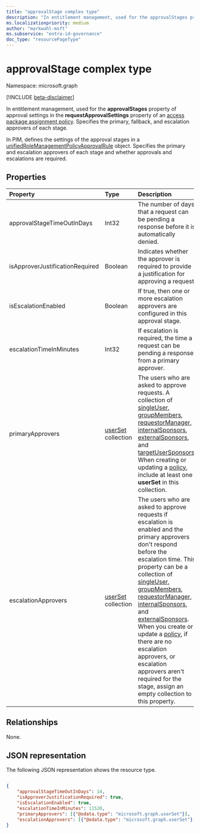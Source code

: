 ```yaml
---
title: "approvalStage complex type"
description: "In entitlement management, used for the approvalStages property of approval settings in the requestApprovalSettings property of an access package assignment policy. Specifies the primary, fallback, and escalation approvers of each stage. In PIM, defines the settings of the approval stages in a unifiedRoleManagementPolicyApprovalRule object."
ms.localizationpriority: medium
author: "markwahl-msft"
ms.subservice: "entra-id-governance"
doc_type: "resourcePageType"
---
```


# approvalStage complex type

Namespace: microsoft.graph

[!INCLUDE [beta-disclaimer](../../includes/beta-disclaimer.md)]

In entitlement management, used for the **approvalStages** property of approval settings in the **requestApprovalSettings** property of an [access package assignment policy](accesspackageassignmentpolicy.md). Specifies the primary, fallback, and escalation approvers of each stage.

In PIM, defines the settings of the approval stages in a [unifiedRoleManagementPolicyApprovalRule](unifiedrolemanagementpolicyapprovalrule.md) object. Specifies the primary and escalation approvers of each stage and whether approvals and escalations are required.

## Properties

| Property                     | Type                      | Description |
| :--------------------------- | :------------------------ | :---------- |
| approvalStageTimeOutInDays |Int32 | The number of days that a request can be pending a response before it is automatically denied. |
| isApproverJustificationRequired |Boolean | Indicates whether the approver is required to provide a justification for approving a request. |
| isEscalationEnabled |Boolean | If true, then one or more escalation approvers are configured in this approval stage. |
| escalationTimeInMinutes |Int32 | If escalation is required, the time a request can be pending a response from a primary approver. |
| primaryApprovers | [userSet](userset.md) collection| The users who are asked to approve requests. A collection of [singleUser](singleuser.md), [groupMembers](groupmembers.md), [requestorManager](requestormanager.md), [internalSponsors](internalsponsors.md), [externalSponsors](externalsponsors.md), and [targetUserSponsors](targetusersponsors.md). When creating or updating a [policy](accesspackageassignmentpolicy.md), include at least one **userSet** in this collection. |
| escalationApprovers | [userSet](userset.md) collection| The users who are asked to approve requests if escalation is enabled and the primary approvers don't respond before the escalation time. This property can be a collection of [singleUser](singleuser.md), [groupMembers](groupmembers.md), [requestorManager](requestormanager.md), [internalSponsors](internalsponsors.md), and [externalSponsors](externalsponsors.md). When you create or update a [policy](accesspackageassignmentpolicy.md), if there are no escalation approvers, or escalation approvers aren't required for the stage, assign an empty collection to this property.|

## Relationships

None.

## JSON representation

The following JSON representation shows the resource type.

<!-- {
  "blockType": "resource",
  "optionalProperties": [

  ],
  "@odata.type": "microsoft.graph.approvalStage"
}-->

```json

{
    "approvalStageTimeOutInDays": 14,
    "isApproverJustificationRequired": true,
    "isEscalationEnabled": true,
    "escalationTimeInMinutes": 11520,
    "primaryApprovers": [{"@odata.type": "microsoft.graph.userSet"}],
    "escalationApprovers": [{"@odata.type": "microsoft.graph.userSet"}]
}
```

<!-- uuid: 16cd6b66-4b1a-43a1-adaf-3a886856ed98
2019-02-04 14:57:30 UTC -->
<!-- {
  "type": "#page.annotation",
  "description": "approvalSettings complex type",
  "keywords": "",
  "section": "documentation",
  "tocPath": ""
}-->


